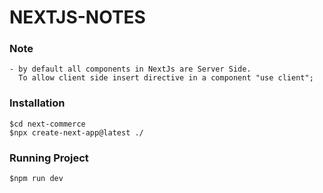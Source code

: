 # NEXTJS-NOTES
### Note
```
- by default all components in NextJs are Server Side.
  To allow client side insert directive in a component "use client";
```
### Installation
```
$cd next-commerce
$npx create-next-app@latest ./
```
### Running Project
```
$npm run dev
```

